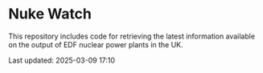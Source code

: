 # Nuke Watch

This repository includes code for retrieving the latest information available on the output of EDF nuclear power plants in the UK.

Last updated: 2025-03-09 17:10
